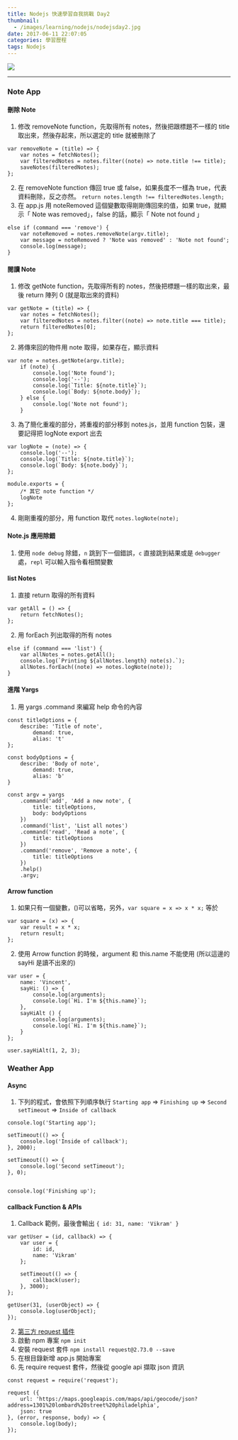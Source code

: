 ```yaml
---
title: Nodejs 快速學習自我挑戰 Day2
thumbnail:
  - /images/learning/nodejs/nodejsday2.jpg
date: 2017-06-11 22:07:05
categories: 學習歷程
tags: Nodejs
---
```

<img src="/images/learning/nodejs/nodejsday2.jpg">

***
### Note App
#### 刪除 Note
1. 修改 removeNote function，先取得所有 notes，然後把跟標題不一樣的 title 取出來，然後存起來，所以選定的 title 就被刪除了
```
var removeNote = (title) => {
    var notes = fetchNotes();
    var filteredNotes = notes.filter((note) => note.title !== title);
    saveNotes(filteredNotes);
};
```
2. 在 removeNote function 傳回 true 或 false，如果長度不一樣為 true，代表資料刪除，反之亦然。
`return notes.length !== filteredNotes.length;`
3. 在 app.js 用 noteRemoved 這個變數取得剛剛傳回來的值，如果 true，就顯示「 Note was removed」，false 的話，顯示「 Note not found 」
```
else if (command === 'remove') {
    var noteRemoved = notes.removeNote(argv.title);
    var message = noteRemoved ? 'Note was removed' : 'Note not found';
    console.log(message);
}
```
#### 閱讀 Note
1. 修改 getNote function，先取得所有的 notes，然後把標題一樣的取出來，最後 return 陣列 0 (就是取出來的資料)
```
var getNote = (title) => {
    var notes = fetchNotes();
    var filteredNotes = notes.filter((note) => note.title === title);
    return filteredNotes[0];
};
```
2. 將傳來回的物件用 note 取得，如果存在，顯示資料
```
var note = notes.getNote(argv.title);
    if (note) {
        console.log('Note found');
        console.log('--');
        console.log(`Title: ${note.title}`);
        console.log(`Body: ${note.body}`);
    } else {
        console.log('Note not found');
    }
```
3. 為了簡化重複的部分，將重複的部分移到 notes.js，並用 function 包裝，還要記得把 logNote export 出去
```
var logNote = (note) => {
    console.log('--');
    console.log(`Title: ${note.title}`);
    console.log(`Body: ${note.body}`);
};

module.exports = {
    /* 其它 note function */
    logNote
};
```
4. 剛剛重複的部分，用 function 取代 `notes.logNote(note);`
#### Note.js 應用除錯
1. 使用 `node debug` 除錯，`n` 跳到下一個錯誤，`c` 直接跳到結果或是 `debugger` 處，`repl` 可以輸入指令看相關變數
#### list Notes
1. 直接 return 取得的所有資料
```
var getAll = () => {
    return fetchNotes();
};
```
2. 用 forEach 列出取得的所有 notes
```
else if (command === 'list') {
    var allNotes = notes.getAll();
    console.log(`Printing ${allNotes.length} note(s).`);
    allNotes.forEach((note) => notes.logNote(note));
}
```
#### 進階 Yargs
1. 用 yargs .command 來編寫 help 命令的內容
```
const titleOptions = {
    describe: 'Title of note',
        demand: true,
        alias: 't'
};

const bodyOptions = {
    describe: 'Body of note',
        demand: true,
        alias: 'b'
}

const argv = yargs
    .command('add', 'Add a new note', {
        title: titleOptions,
        body: bodyOptions
    })
    .command('list', 'List all notes')
    .command('read', 'Read a note', {
        title: titleOptions
    })
    .command('remove', 'Remove a note', {
        title: titleOptions
    })
    .help()
    .argv;
```
#### Arrow function
1. 如果只有一個變數，()可以省略，另外，`var square = x => x * x;` 等於
```
var square = (x) => {
    var result = x * x;
    return result;
};
```
2. 使用 Arrow function 的時候，argument 和 this.name 不能使用 (所以這邊的 sayHi 是讀不出來的)
```
var user = {
    name: 'Vincent',
    sayHi: () => {
        console.log(arguments);
        console.log(`Hi. I'm ${this.name}`);
    },
    sayHiAlt () {
        console.log(arguments);
        console.log(`Hi. I'm ${this.name}`);
    }
};

user.sayHiAlt(1, 2, 3);
```
### Weather App
#### Async
1. 下列的程式，會依照下列順序執行 `Starting app` => `Finishing up` => `Second setTimeout` => `Inside of callback`
```
console.log('Starting app');

setTimeout(() => {
    console.log('Inside of callback');
}, 2000);

setTimeout(() => {
    console.log('Second setTimeout');
}, 0);


console.log('Finishing up');
```
#### callback Function & APIs
1. Callback 範例，最後會輸出 `{ id: 31, name: 'Vikram' }`
```
var getUser = (id, callback) => {
    var user = {
        id: id,
        name: 'Vikram'
    };

    setTimeout(() => {
        callback(user);
    }, 3000);
};

getUser(31, (userObject) => {
    console.log(userObject);
});
```
2. [第三方 request 插件](https://www.npmjs.com/package/request)
3. 啟動 npm 專案 `npm init`
4. 安裝 request 套件 `npm install request@2.73.0 --save`
5. 在根目錄新增 app.js 開始專案
6. 先 require request 套件，然後從 google api 擷取 json 資訊
```
const request = require('request');

request ({
    url: 'https://maps.googleapis.com/maps/api/geocode/json?address=1301%20lombard%20street%20philadelphia',
    json: true
}, (error, response, body) => {
    console.log(body);
});
```